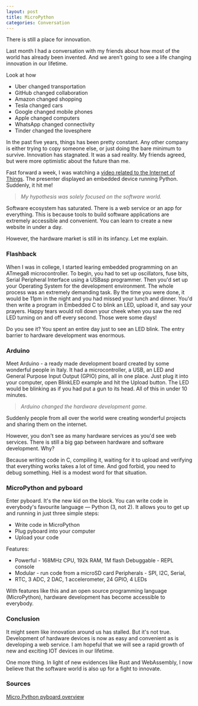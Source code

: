 ```yaml
---
layout: post
title: MicroPython
categories: Conversation
---
```


There is still a place for innovation.

Last month I had a conversation with my friends about how most of the
world has already been invented. And we aren't going to see a life
changing innovation in our lifetime.

Look at how

- Uber changed transportation
- GitHub changed collaboration
- Amazon changed shopping
- Tesla changed cars
- Google changed mobile phones
- Apple changed computers
- WhatsApp changed connectivity
- Tinder changed the lovesphere

In the past five years, things has been pretty constant. Any other
company is either trying to copy someone else, or just doing the bare
minimum to survive. Innovation has stagnated. It was a sad reality. My
friends agreed, but were more optimistic about the future than me.

Fast forward a week, I was watching a [video related to the Internet of
Things](https://www.youtube.com/watch?v=m1miwCJtxeM). The presenter
displayed an embedded device running Python. Suddenly, it hit me!

> *My hypothesis was solely focused on the software world.*

Software ecosystem has saturated. There is a web service or an app for
everything. This is because tools to build software applications are
extremely accessible and convenient. You can learn to create a new
website in under a day.

However, the hardware market is still in its infancy. Let me explain.

### Flashback

When I was in college, I started learing embedded programming on an
ATmega8 microcontroller. To begin, you had to set up oscillators, fuse
bits, Serial Peripheral Interface using a USBasp programmer. Then you'd
set up your Operating System for the development environment. The whole
process was an extremely demanding task. By the time you were done, it
would be 11pm in the night and you had missed your lunch and dinner.
You'd then write a program in Embedded C to blink an LED, upload it, and
say your prayers. Happy tears would roll down your cheek when you saw
the red LED turning on and off every second. Those were some days!

Do you see it? You spent an entire day just to see an LED blink. The
entry barrier to hardware development was enormous.

### Arduino

Meet Arduino - a ready made development board created by some wonderful
people in Italy. It had a microcontroller, a USB, an LED and General
Purpose Input Output (GPIO) pins, all in one place. Just plug it into
your computer, open BlinkLED example and hit the Upload button. The LED
would be blinking as if you had put a gun to its head. All of this in
under 10 minutes.

> *Arduino changed the hardware development game.*

Suddenly people from all over the world were creating wonderful projects
and sharing them on the internet.

However, you don't see as many hardware services as you'd see web
services. There is still a big gap between hardware and software
development. Why?

Because writing code in C, compiling it, waiting for it to upload and
verifying that everything works takes a lot of time. And god forbid, you
need to debug something. Hell is a modest word for that situation.

### MicroPython and pyboard

Enter pyboard. It's the new kid on the block. You can write code in
everybody's favourite language — Python (3, not 2). It allows you to get
up and running in just three simple steps:

- Write code in MicroPython
- Plug pyboard into your computer
- Upload your code

Features:

- Powerful - 168MHz CPU, 192k RAM, 1M flash Debuggable - REPL console
- Modular - run code from a microSD card Peripherals - SPI, I2C, Serial,
- RTC, 3 ADC, 2 DAC, 1 accelerometer, 24 GPIO, 4 LEDs

With features like this and an open source programming language
(MicroPython), hardware development has become accessible to everybody.

### Conclusion

It might seem like innovation around us has stalled. But it's not true.
Development of hardware devices is now as easy and convenient as is
developing a web service. I am hopeful that we will see a rapid growth
of new and exciting IOT devices in our lifetime.

One more thing. In light of new evidences like Rust and WebAssembly, I
now believe that the software world is also up for a fight to innovate.

### Sources

[Micro Python pyboard
overview](https://www.youtube.com/watch?v=5LbgyDmRu9s)
